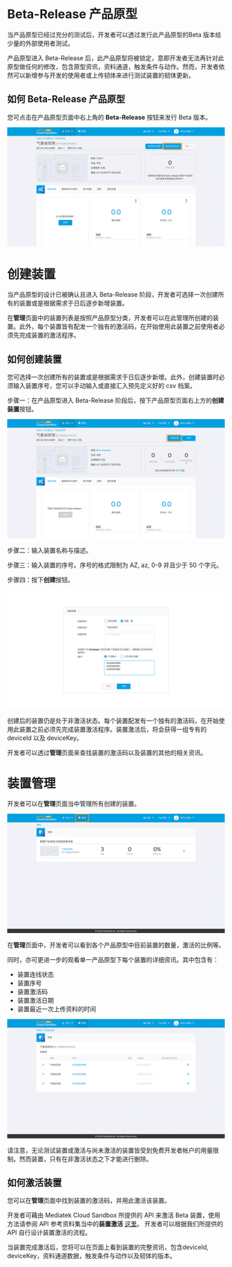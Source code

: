 # Beta-Release 产品原型
当产品原型已经过充分的测试后，开发者可以透过发行此产品原型的Beta 版本给少量的外部使用者测试。

产品原型进入 Beta-Release 后，此产品原型将被锁定，意即开发者无法再针对此原型做任何的修改，包含原型资讯，资料通道，触发条件与动作。然而，开发者依然可以新增参与开发的使用者或上传韧体来进行测试装置的韧体更新。


## 如何 Beta-Release 产品原型
您可点击在产品原型页面中右上角的 **Beta-Release** 按钮来发行 Beta 版本。

![](../images/beta_release/img_betarelease_01.png)

# 创建装置
当产品原型的设计已被确认且进入 Beta-Release 阶段，开发者可选择一次创建所有的装置或是根据需求于日后逐步新增装置。

在**管理**页面中的装置列表是按照产品原型分类，开发者可以在此管理所创建的装置。此外，每个装置皆有配发一个独有的激活码，在开始使用此装置之前使用者必须先完成装置的激活程序。

## 如何创建装置
您可选择一次创建所有的装置或是根据需求于日后逐步新增。此外，创建装置时必须输入装置序号，您可以手动输入或直接汇入预先定义好的 csv 档案。

步骤一：在产品原型进入 Beta-Release 阶段后，按下产品原型页面右上方的**创建装置**按钮。

![](../images/beta_release/img_betarelease_02.png)

步骤二：输入装置名称与描述。

步骤三：输入装置的序号。序号的格式限制为 AZ, az, 0-9 并且少于 50 个字元。

步骤四：按下**创建**按钮。

![](../images/beta_release/img_betarelease_03.png)

创建后的装置仍是处于非激活状态。每个装置配发有一个独有的激活码，在开始使用此装置之前必须先完成装置激活程序。装置激活后，将会获得一组专有的 deviceId 以及 deviceKey。

开发者可以透过**管理**页面来查找装置的激活码以及装置的其他的相关资讯。

# 装置管理
开发者可以在**管理**页面当中管理所有创建的装置。

![](../images/beta_release/img_betarelease_04.png)

在**管理**页面中，开发者可以看到各个产品原型中目前装置的数量，激活的比例等。

同时，亦可更进一步的观看单一产品原型下每个装置的详细资讯。其中包含有：

* 装置连线状态
* 装置序号
* 装置激活码
* 装置激活日期
* 装置最近一次上传资料的时间

![](../images/beta_release/img_betarelease_05.png)

请注意，无论测试装置或激活与尚未激活的装置皆受到免费开发者帐户的用量限制。然而装置，只有在非激活状态之下才能进行删除。

## 如何激活装置

您可以在**管理**页面中找到装置的激活码，并用此激活该装置。

开发者可藉由 Mediatek Cloud Sandbox 所提供的 API 来激活 Beta 装置，使用方法请参阅 API 参考资料集当中的**装置激活** [这里](../api_references/)。
开发者可以根据我们所提供的 API 自行设计装置激活的流程。

当装置完成激活后，您将可以在页面上看到装置的完整资讯，包含deviceId, deviceKey，资料通道数据，触发条件与动作以及韧体的版本。
